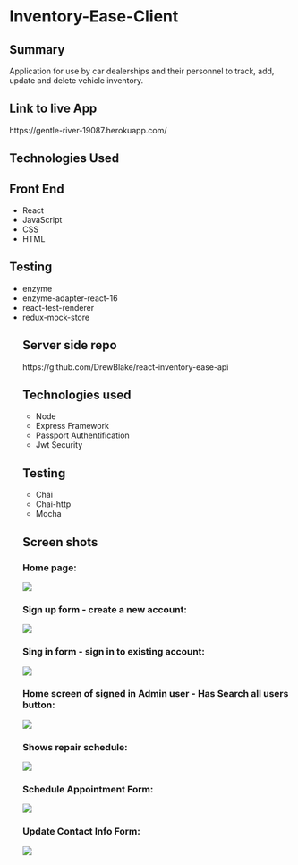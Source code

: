 <h1>Inventory-Ease-Client</h1>

<h2>Summary</h2>
Application for use by car dealerships and their personnel to track, add, update and delete vehicle inventory.

<h2>Link to live App</h2>
https://gentle-river-19087.herokuapp.com/

<h2>Technologies Used</h2>
<h2>Front End</h2>
<ul>
  <li>React</li>
  <li>JavaScript</li>
  <li>CSS</li>
  <li>HTML</li>
</ul>
<h2>Testing</h2>
<ul>
  <li>enzyme</li>
  <li>enzyme-adapter-react-16</li>
  <li>react-test-renderer</li>
  <li>redux-mock-store</li>

<h2>Server side repo</h2>
https://github.com/DrewBlake/react-inventory-ease-api
<h2>Technologies used</h2>
<ul>
  <li>Node</li>
  <li>Express Framework</li>
  <li>Passport Authentification</li>
  <li>Jwt Security</li>
</ul>
<h2>Testing</h2>
<ul>
  <li>Chai</li>
  <li>Chai-http</li>
  <li>Mocha</li>
</ul>

<h2>Screen shots</h2>
<h3>Home page:</h3>
<img src= />

<h3>Sign up form - create a new account:</h3>
<img src= />

<h3>Sing in form - sign in to existing account:</h3>
<img src= />

<h3>Home screen of signed in Admin user - Has Search all users button:</h3>
<img src= />

<h3>Shows repair schedule:</h3>
<img src= />

<h3>Schedule Appointment Form:</h3>
<img src= />

<h3>Update Contact Info Form:</h3>
<img src= />
